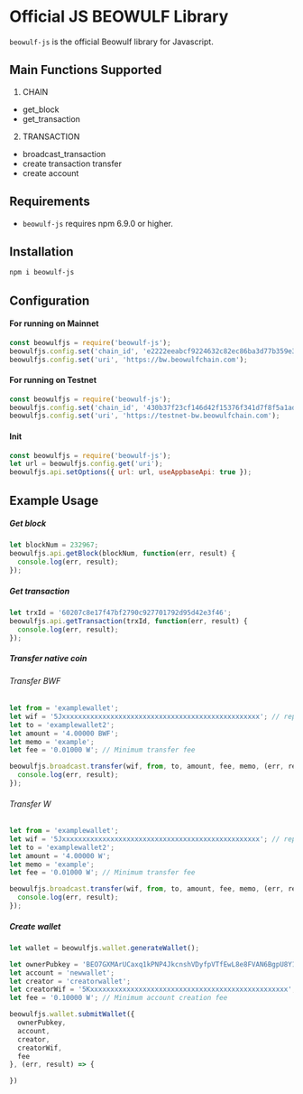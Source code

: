 # Official JS BEOWULF Library

`beowulf-js` is the official Beowulf library for Javascript.  

## Main Functions Supported
1. CHAIN  
- get_block
- get_transaction
2. TRANSACTION  
- broadcast_transaction
- create transaction transfer
- create account

## Requirements
* `beowulf-js` requires npm 6.9.0 or higher. 

## Installation

```bash
npm i beowulf-js
```

## Configuration
#### For running on Mainnet
```js
const beowulfjs = require('beowulf-js');
beowulfjs.config.set('chain_id', 'e2222eeabcf9224632c82ec86ba3d77b359e3b5cb8a089ddd45090c31c98e3f2');
beowulfjs.config.set('uri', 'https://bw.beowulfchain.com');
```

#### For running on Testnet
```js
const beowulfjs = require('beowulf-js');
beowulfjs.config.set('chain_id', '430b37f23cf146d42f15376f341d7f8f5a1ad6f4e63affdeb5dc61d55d8c95a7');
beowulfjs.config.set('uri', 'https://testnet-bw.beowulfchain.com');
```

#### Init

```js
const beowulfjs = require('beowulf-js');
let url = beowulfjs.config.get('uri');
beowulfjs.api.setOptions({ url: url, useAppbaseApi: true });
```

## Example Usage
##### Get block
```js
let blockNum = 232967;
beowulfjs.api.getBlock(blockNum, function(err, result) {
  console.log(err, result);
});
```

##### Get transaction
```js
let trxId = '60207c8e17f47bf2790c927701792d95d42e3f46';
beowulfjs.api.getTransaction(trxId, function(err, result) {
  console.log(err, result);
});
```

##### Transfer native coin
###### Transfer BWF
```js
let from = 'examplewallet';
let wif = '5Jxxxxxxxxxxxxxxxxxxxxxxxxxxxxxxxxxxxxxxxxxxxxxxxxx'; // replace by your wif
let to = 'examplewallet2';
let amount = '4.00000 BWF';
let memo = 'example';
let fee = '0.01000 W'; // Minimum transfer fee

beowulfjs.broadcast.transfer(wif, from, to, amount, fee, memo, (err, result) => {
  console.log(err, result);
});
```
###### Transfer W
```js
let from = 'examplewallet';
let wif = '5Jxxxxxxxxxxxxxxxxxxxxxxxxxxxxxxxxxxxxxxxxxxxxxxxxx'; // replace by your wif
let to = 'examplewallet2';
let amount = '4.00000 W';
let memo = 'example';
let fee = '0.01000 W'; // Minimum transfer fee

beowulfjs.broadcast.transfer(wif, from, to, amount, fee, memo, (err, result) => {
  console.log(err, result);
});
```

##### Create wallet
```js
let wallet = beowulfjs.wallet.generateWallet();

let ownerPubkey = 'BEO7GXMArUCaxq1kPNP4JkcnshVDyfpVTfEwL8e8FVAN6BgpU8Y1k';
let account = 'newwallet';
let creator = 'creatorwallet';
let creatorWif = '5Kxxxxxxxxxxxxxxxxxxxxxxxxxxxxxxxxxxxxxxxxxxxxxxxxx'; // replace by your wif
let fee = '0.10000 W'; // Minimum account creation fee

beowulfjs.wallet.submitWallet({
  ownerPubkey,
  account,
  creator,
  creatorWif,
  fee
}, (err, result) => {

})
```
